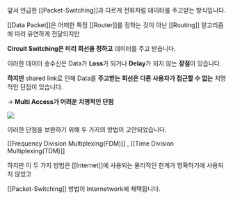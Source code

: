 
앞서 언급한 [[Packet-Switching]]과 다르게 전화처럼 데이터를 주고받는 방식입니다.

[[Data Packet]]은 어떠한 특정 [[Router]]를 정하는 것이 아닌 [[Routing]] 알고리즘에 따라 유연하게 전달되지만

**Circuit Switching은 미리 회선을 정하고** 데이터를 주고 받습니다.

이러한 데이터 송수신은 Data가 **Loss**가 되거나 **Delay**가 되지 않는 **장점**이 있습니다.

**하지만** shared link로 인해 Data를 **주고받는 회선은 다른 사용자가 접근할 수 없는** 치명적인 단점이 있습니다.

-> **Multi Access가 어려운 치명적인 단점**

![](https://blog.kakaocdn.net/dn/dFlyq9/btstX9OMPej/6qMMfyKZtWYQTCXkrQmkOK/img.png)

이러한 단점을 보완하기 위해 두 가지의 방법이 고안되었습니다.

[[Frequency Division Multiplexing(FDM)]] , [[Time Division Multiplexing(TDM)]]

하지만 이 두 가지 방법은 [[Internet]]에 사용되는 물리적인 한계가 명확하기에 사용되지 않았고

[[Packet-Switching]] 방법이 Internetwork에 채택됩니다.